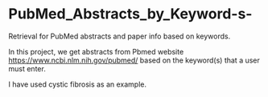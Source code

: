 # PubMed_Abstracts_by_Keyword-s-

Retrieval for PubMed abstracts and paper info based on keywords.

In this project, we get abstracts from Pbmed website https://www.ncbi.nlm.nih.gov/pubmed/ based on the keyword(s) that a user must enter.

I have used cystic fibrosis as an example.
